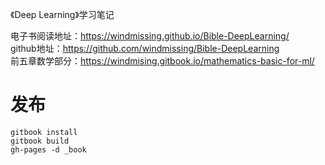 《Deep Learning》学习笔记 

电子书阅读地址：https://windmissing.github.io/Bible-DeepLearning/  
github地址：https://github.com/windmissing/Bible-DeepLearning  
前五章数学部分：https://windmising.gitbook.io/mathematics-basic-for-ml/


# 发布

```
gitbook install
gitbook build
gh-pages -d _book
```